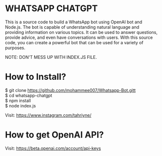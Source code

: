 # WHATSAPP CHATGPT
This is a source code to build a WhatsApp bot using OpenAI bot and Node.js. The bot is capable of understanding natural language and providing information on various topics. It can be used to answer questions, provide advice, and even have conversations with users. With this source code, you can create a powerful bot that can be used for a variety of purposes. <br>

NOTE: DON'T MESS UP WITH INDEX.JS FILE. <br>

# How to Install? 
$ git clone https://github.com/mohammee007/Whatsapp-Bot.gitt <br>
$ cd whatsapp-chatgpt <br>
$ npm install <br>
$ node index.js <br>

Visit: https://www.instagram.com/tahriyne/ <br>

# How to get OpenAI API?
Visit: https://beta.openai.com/account/api-keys
